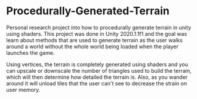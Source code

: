# Procedurally-Generated-Terrain
Personal research project into how to procedurally generate terrain in unity using shaders. This project was done in Unity 2020.1.1f1 and the goal was learn about methods that are used to generate terrain as the user walks around a world without the whole world being loaded when the player launches the game. 

Using vertices, the terrain is completely generated using shaders and you can upscale or downscale the number of triangles used to build the terrain, which will then determine how detailed the terrain is. Also, as you wander around it will unload tiles that the user can't see to decrease the strain on user memory.
